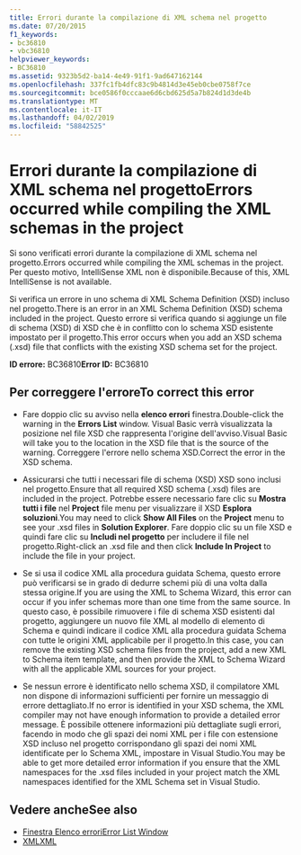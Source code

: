 ```yaml
---
title: Errori durante la compilazione di XML schema nel progetto
ms.date: 07/20/2015
f1_keywords:
- bc36810
- vbc36810
helpviewer_keywords:
- BC36810
ms.assetid: 9323b5d2-ba14-4e49-91f1-9ad647162144
ms.openlocfilehash: 337fc1fb4dfc83c9b4814d3e45eb0cbe0758f7ce
ms.sourcegitcommit: bce0586f0cccaae6d6cbd625d5a7b824d1d3de4b
ms.translationtype: MT
ms.contentlocale: it-IT
ms.lasthandoff: 04/02/2019
ms.locfileid: "58842525"
---
```

# <a name="errors-occurred-while-compiling-the-xml-schemas-in-the-project"></a><span data-ttu-id="c0060-102">Errori durante la compilazione di XML schema nel progetto</span><span class="sxs-lookup"><span data-stu-id="c0060-102">Errors occurred while compiling the XML schemas in the project</span></span>
<span data-ttu-id="c0060-103">Si sono verificati errori durante la compilazione di XML schema nel progetto.</span><span class="sxs-lookup"><span data-stu-id="c0060-103">Errors occurred while compiling the XML schemas in the project.</span></span> <span data-ttu-id="c0060-104">Per questo motivo, IntelliSense XML non è disponibile.</span><span class="sxs-lookup"><span data-stu-id="c0060-104">Because of this, XML IntelliSense is not available.</span></span>  
  
 <span data-ttu-id="c0060-105">Si verifica un errore in uno schema di XML Schema Definition (XSD) incluso nel progetto.</span><span class="sxs-lookup"><span data-stu-id="c0060-105">There is an error in an XML Schema Definition (XSD) schema included in the project.</span></span> <span data-ttu-id="c0060-106">Questo errore si verifica quando si aggiunge un file di schema (XSD) di XSD che è in conflitto con lo schema XSD esistente impostato per il progetto.</span><span class="sxs-lookup"><span data-stu-id="c0060-106">This error occurs when you add an XSD schema (.xsd) file that conflicts with the existing XSD schema set for the project.</span></span>  
  
 <span data-ttu-id="c0060-107">**ID errore:** BC36810</span><span class="sxs-lookup"><span data-stu-id="c0060-107">**Error ID:** BC36810</span></span>  
  
## <a name="to-correct-this-error"></a><span data-ttu-id="c0060-108">Per correggere l'errore</span><span class="sxs-lookup"><span data-stu-id="c0060-108">To correct this error</span></span>  
  
-   <span data-ttu-id="c0060-109">Fare doppio clic su avviso nella **elenco errori** finestra.</span><span class="sxs-lookup"><span data-stu-id="c0060-109">Double-click the warning in the **Errors List** window.</span></span> <span data-ttu-id="c0060-110">Visual Basic verrà visualizzata la posizione nel file XSD che rappresenta l'origine dell'avviso.</span><span class="sxs-lookup"><span data-stu-id="c0060-110">Visual Basic will take you to the location in the XSD file that is the source of the warning.</span></span> <span data-ttu-id="c0060-111">Correggere l'errore nello schema XSD.</span><span class="sxs-lookup"><span data-stu-id="c0060-111">Correct the error in the XSD schema.</span></span>  
  
-   <span data-ttu-id="c0060-112">Assicurarsi che tutti i necessari file di schema (XSD) XSD sono inclusi nel progetto.</span><span class="sxs-lookup"><span data-stu-id="c0060-112">Ensure that all required XSD schema (.xsd) files are included in the project.</span></span> <span data-ttu-id="c0060-113">Potrebbe essere necessario fare clic su **Mostra tutti i file** nel **Project** file menu per visualizzare il XSD **Esplora soluzioni**.</span><span class="sxs-lookup"><span data-stu-id="c0060-113">You may need to click **Show All Files** on the **Project** menu to see your .xsd files in **Solution Explorer**.</span></span> <span data-ttu-id="c0060-114">Fare doppio clic su un file XSD e quindi fare clic su **Includi nel progetto** per includere il file nel progetto.</span><span class="sxs-lookup"><span data-stu-id="c0060-114">Right-click an .xsd file and then click **Include In Project** to include the file in your project.</span></span>  
  
-   <span data-ttu-id="c0060-115">Se si usa il codice XML alla procedura guidata Schema, questo errore può verificarsi se in grado di dedurre schemi più di una volta dalla stessa origine.</span><span class="sxs-lookup"><span data-stu-id="c0060-115">If you are using the XML to Schema Wizard, this error can occur if you infer schemas more than one time from the same source.</span></span> <span data-ttu-id="c0060-116">In questo caso, è possibile rimuovere i file di schema XSD esistenti dal progetto, aggiungere un nuovo file XML al modello di elemento di Schema e quindi indicare il codice XML alla procedura guidata Schema con tutte le origini XML applicabile per il progetto.</span><span class="sxs-lookup"><span data-stu-id="c0060-116">In this case, you can remove the existing XSD schema files from the project, add a new XML to Schema item template, and then provide the XML to Schema Wizard with all the applicable XML sources for your project.</span></span>  
  
-   <span data-ttu-id="c0060-117">Se nessun errore è identificato nello schema XSD, il compilatore XML non dispone di informazioni sufficienti per fornire un messaggio di errore dettagliato.</span><span class="sxs-lookup"><span data-stu-id="c0060-117">If no error is identified in your XSD schema, the XML compiler may not have enough information to provide a detailed error message.</span></span> <span data-ttu-id="c0060-118">È possibile ottenere informazioni più dettagliate sugli errori, facendo in modo che gli spazi dei nomi XML per i file con estensione XSD incluso nel progetto corrispondano gli spazi dei nomi XML identificate per lo Schema XML, impostare in Visual Studio.</span><span class="sxs-lookup"><span data-stu-id="c0060-118">You may be able to get more detailed error information if you ensure that the XML namespaces for the .xsd files included in your project match the XML namespaces identified for the XML Schema set in Visual Studio.</span></span>  
  
## <a name="see-also"></a><span data-ttu-id="c0060-119">Vedere anche</span><span class="sxs-lookup"><span data-stu-id="c0060-119">See also</span></span>

- [<span data-ttu-id="c0060-120">Finestra Elenco errori</span><span class="sxs-lookup"><span data-stu-id="c0060-120">Error List Window</span></span>](/visualstudio/ide/reference/error-list-window)
- [<span data-ttu-id="c0060-121">XML</span><span class="sxs-lookup"><span data-stu-id="c0060-121">XML</span></span>](../../../visual-basic/programming-guide/language-features/xml/index.md)
